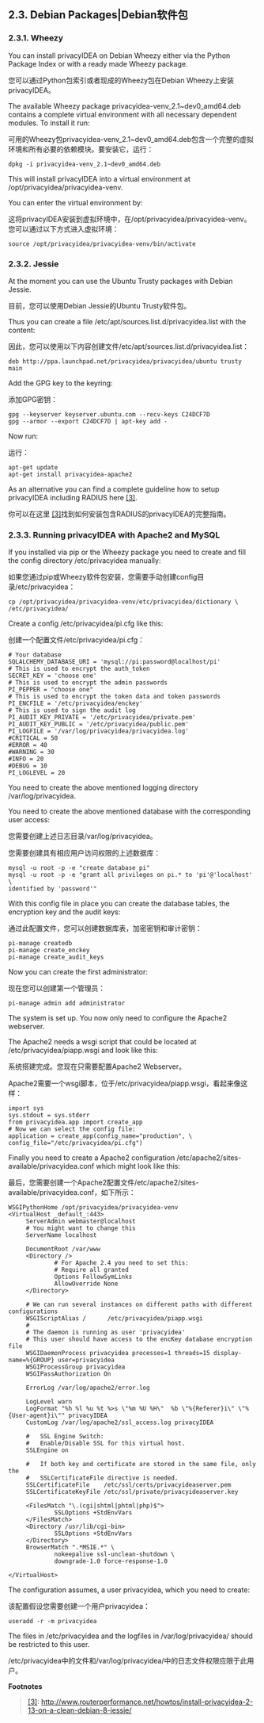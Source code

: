 ## 2.3. Debian Packages|Debian软件包

### 2.3.1. Wheezy

You can install privacyIDEA on Debian Wheezy either via the Python Package Index or with a ready made Wheezy package.

您可以通过Python包索引或者现成的Wheezy包在Debian Wheezy上安装privacyIDEA。

The available Wheezy package privacyidea-venv_2.1~dev0_amd64.deb contains a complete virtual environment with all necessary dependent modules. To install it run:

可用的Wheezy包privacyidea-venv_2.1~dev0_amd64.deb包含一个完整的虚拟环境和所有必要的依赖模块。要安装它，运行：

```
dpkg -i privacyidea-venv_2.1~dev0_amd64.deb
```

This will install privacyIDEA into a virtual environment at /opt/privacyidea/privacyidea-venv.

You can enter the virtual environment by:

这将privacyIDEA安装到虚拟环境中，在/opt/privacyidea/privacyidea-venv。您可以通过以下方式进入虚拟环境：

```
source /opt/privacyidea/privacyidea-venv/bin/activate
```

### 2.3.2. Jessie

At the moment you can use the Ubuntu Trusty packages with Debian Jessie.

目前，您可以使用Debian Jessie的Ubuntu Trusty软件包。

Thus you can create a file /etc/apt/sources.list.d/privacyidea.list with the content:

因此，您可以使用以下内容创建文件/etc/apt/sources.list.d/privacyidea.list：

```
deb http://ppa.launchpad.net/privacyidea/privacyidea/ubuntu trusty main
```

Add the GPG key to the keyring:

添加GPG密钥：

```
gpg --keyserver keyserver.ubuntu.com --recv-keys C24DCF7D
gpg --armor --export C24DCF7D | apt-key add -
```

Now run:

运行：

```
apt-get update
apt-get install privacyidea-apache2
```

As an alternative you can find a complete guideline how to setup privacyIDEA including RADIUS here <span id="id3">[[3]](#jessiehowto)</span>.

你可以在这里 [[3]](#jessiehowto)找到如何安装包含RADIUS的privacyIDEA的完整指南。

### 2.3.3. Running privacyIDEA with Apache2 and MySQL

If you installed via pip or the Wheezy package you need to create and fill the config directory /etc/privacyidea manually:

如果您通过pip或Wheezy软件包安装，您需要手动创建config目录/etc/privacyidea：

```
cp /opt/privacyidea/privacyidea-venv/etc/privacyidea/dictionary \
/etc/privacyidea/
```

Create a config /etc/privacyidea/pi.cfg like this:

创建一个配置文件/etc/privacyidea/pi.cfg：

```
# Your database
SQLALCHEMY_DATABASE_URI = 'mysql://pi:password@localhost/pi'
# This is used to encrypt the auth_token
SECRET_KEY = 'choose one'
# This is used to encrypt the admin passwords
PI_PEPPER = "choose one"
# This is used to encrypt the token data and token passwords
PI_ENCFILE = '/etc/privacyidea/enckey'
# This is used to sign the audit log
PI_AUDIT_KEY_PRIVATE = '/etc/privacyidea/private.pem'
PI_AUDIT_KEY_PUBLIC = '/etc/privacyidea/public.pem'
PI_LOGFILE = '/var/log/privacyidea/privacyidea.log'
#CRITICAL = 50
#ERROR = 40
#WARNING = 30
#INFO = 20
#DEBUG = 10
PI_LOGLEVEL = 20
```

You need to create the above mentioned logging directory /var/log/privacyidea.

You need to create the above mentioned database with the corresponding user access:

您需要创建上述日志目录/var/log/privacyidea。

您需要创建具有相应用户访问权限的上述数据库：

```
mysql -u root -p -e "create database pi"
mysql -u root -p -e "grant all privileges on pi.* to 'pi'@'localhost' \
identified by 'password'"
```

With this config file in place you can create the database tables, the encryption key and the audit keys:

通过此配置文件，您可以创建数据库表，加密密钥和审计密钥：

```
pi-manage createdb
pi-manage create_enckey
pi-manage create_audit_keys
```

Now you can create the first administrator:

现在您可以创建第一个管理员：

```
pi-manage admin add administrator
```

The system is set up. You now only need to configure the Apache2 webserver.

The Apache2 needs a wsgi script that could be located at /etc/privacyidea/piapp.wsgi and look like this:

系统搭建完成。您现在只需要配置Apache2 Webserver。

Apache2需要一个wsgi脚本，位于/etc/privacyidea/piapp.wsgi，看起来像这样：

```
import sys
sys.stdout = sys.stderr
from privacyidea.app import create_app
# Now we can select the config file:
application = create_app(config_name="production", \
config_file="/etc/privacyidea/pi.cfg")
```

Finally you need to create a Apache2 configuration /etc/apache2/sites-available/privacyidea.conf which might look like this:

最后，您需要创建一个Apache2配置文件/etc/apache2/sites-available/privacyidea.conf，如下所示：

```
WSGIPythonHome /opt/privacyidea/privacyidea-venv
<VirtualHost _default_:443>
     ServerAdmin webmaster@localhost
     # You might want to change this
     ServerName localhost

     DocumentRoot /var/www
     <Directory />
             # For Apache 2.4 you need to set this:
             # Require all granted
             Options FollowSymLinks
             AllowOverride None
     </Directory>

     # We can run several instances on different paths with different configurations
     WSGIScriptAlias /      /etc/privacyidea/piapp.wsgi
     #
     # The daemon is running as user 'privacyidea'
     # This user should have access to the encKey database encryption file
     WSGIDaemonProcess privacyidea processes=1 threads=15 display-name=%{GROUP} user=privacyidea
     WSGIProcessGroup privacyidea
     WSGIPassAuthorization On

     ErrorLog /var/log/apache2/error.log

     LogLevel warn
     LogFormat "%h %l %u %t %>s \"%m %U %H\"  %b \"%{Referer}i\" \"%{User-agent}i\"" privacyIDEA
     CustomLog /var/log/apache2/ssl_access.log privacyIDEA

     #   SSL Engine Switch:
     #   Enable/Disable SSL for this virtual host.
     SSLEngine on

     #   If both key and certificate are stored in the same file, only the
     #   SSLCertificateFile directive is needed.
     SSLCertificateFile    /etc/ssl/certs/privacyideaserver.pem
     SSLCertificateKeyFile /etc/ssl/private/privacyideaserver.key

     <FilesMatch "\.(cgi|shtml|phtml|php)$">
             SSLOptions +StdEnvVars
     </FilesMatch>
     <Directory /usr/lib/cgi-bin>
             SSLOptions +StdEnvVars
     </Directory>
     BrowserMatch ".*MSIE.*" \
             nokeepalive ssl-unclean-shutdown \
             downgrade-1.0 force-response-1.0

</VirtualHost>
```

The configuration assumes, a user privacyidea, which you need to create:

该配置假设您需要创建一个用户privacyidea：

```
useradd -r -m privacyidea
```

The files in /etc/privacyidea and the logfiles in /var/log/privacyidea/ should be restricted to this user.

/etc/privacyidea中的文件和/var/log/privacyidea/中的日志文件权限应限于此用户。

**Footnotes**

> [1]:
> <https://launchpad.net/~privacyidea>
> 
> [2]:
> <https://github.com/privacyidea/privacyidea/tree/master/authmodules/simpleSAMLphp>
> 
> <span id="jessiehowto">[[3]](#id3)</span>:
> <http://www.routerperformance.net/howtos/install-privacyidea-2-13-on-a-clean-debian-8-jessie/>
